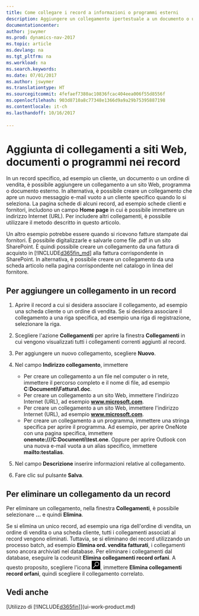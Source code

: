 ```yaml
---
title: Come collegare i record a informazioni o programmi esterni
description: Aggiungere un collegamento ipertestuale a un documento o un sito Web in un record specifico, ad esempio, un cliente o un documento.
documentationcenter: 
author: jswymer
ms.prod: dynamics-nav-2017
ms.topic: article
ms.devlang: na
ms.tgt_pltfrm: na
ms.workload: na
ms.search.keywords: 
ms.date: 07/01/2017
ms.author: jswymer
ms.translationtype: HT
ms.sourcegitcommit: 4fefaef7380ac10836fcac404eea006f55d8556f
ms.openlocfilehash: 903d8710a8c77348e1366d9a9a29b75395887198
ms.contentlocale: it-ch
ms.lasthandoff: 10/16/2017

---
```

# <a name="adding-links-to-websites-documents-or-programs-on-records"></a>Aggiunta di collegamenti a siti Web, documenti o programmi nei record
In un record specifico, ad esempio un cliente, un documento o un ordine di vendita, è possibile aggiungere un collegamento a un sito Web, programma o documento esterno. In alternativa, è possibile creare un collegamento che apre un nuovo messaggio e-mail vuoto a un cliente specifico quando lo si seleziona. La pagina schede di alcuni record, ad esempio schede clienti e fornitori, includono un campo **Home page** in cui è possibile immettere un indirizzo Internet (URL). Per includere altri collegamenti, è possibile utilizzare il metodo descritto in questo articolo.

Un altro esempio potrebbe essere quando si ricevono fatture stampate dai fornitori. È possibile digitalizzarle e salvarle come file .pdf in un sito SharePoint. È quindi possibile creare un collegamento da una fattura di acquisto in [!INCLUDE[d365fin_md](includes/d365fin_md.md)] alla fattura corrispondente in SharePoint. In alternativa, è possibile creare un collegamento da una scheda articolo nella pagina corrispondente nel catalogo in linea del fornitore.
  
## <a name="to-add-a-link-on-a-record"></a>Per aggiungere un collegamento in un record   
  
1.  Aprire il record a cui si desidera associare il collegamento, ad esempio una scheda cliente o un ordine di vendita. Se si desidera associare il collegamento a una riga specifica, ad esempio una riga di registrazione, selezionare la riga.  
  
2.  Scegliere l'azione **Collegamenti** per aprire la finestra **Collegamenti** in cui vengono visualizzati tutti i collegamenti correnti aggiunti al record.

3. Per aggiungere un nuovo collegamento, scegliere **Nuovo**. 
  
4.  Nel campo **Indirizzo collegamento**, immettere

    -   Per creare un collegamento a un file nel computer o in rete, immettere il percorso completo e il nome di file, ad esempio **C:Documenti\Fattura1.doc**.
    -   Per creare un collegamento a un sito Web, immettere l'indirizzo Internet (URL), ad esempio **www.microsoft.com**. 
    -   Per creare un collegamento a un sito Web, immettere l'indirizzo Internet (URL), ad esempio **www.microsoft.com**. 
    -   Per creare un collegamento a un programma, immettere una stringa specifica per aprire il programma. Ad esempio, per aprire OneNote con una pagina specifica, immettere **onenote:///C:Documenti\test.one**. Oppure per aprire Outlook con una nuova e-mail vuota a un alias specifico, immettere **mailto:testalias**.  
  
5.  Nel campo **Descrizione** inserire informazioni relative al collegamento.  
  
6.  Fare clic sul pulsante **Salva**.  
  
## <a name="to-delete-a-link-from-a-record"></a>Per eliminare un collegamento da un record  
  
Per eliminare un collegamento, nella finestra **Collegamenti**, è possibile selezionare **…** e quindi **Elimina**.

Se si elimina un unico record, ad esempio una riga dell'ordine di vendita, un ordine di vendita o una scheda cliente, tutti i collegamenti associati al record vengono eliminati. Tuttavia, se si eliminano dei record utilizzando un processo batch, ad esempio **Elimina ord. vendita fatturati**, i collegamenti sono ancora archiviati nel database. Per eliminare i collegamenti dal database, eseguire la codeunit **Elimina collegamenti record orfani**. A questo proposito, scegliere l'icona ![Cerca pagina o report](media/ui-search/search_small.png "icona Cerca pagina o report"), immettere **Elimina collegamenti record orfani**, quindi scegliere il collegamento correlato.   
  
<!-- ### To run delete orphaned record links  
  
1.  Choose the ![Search for Page or Report](media/ui-search/search_small.png "Search for Page or Report icon") icon, enter **Data Deletion**, and then choose the related link.  
  
2.  On the **Data Deletion** page, choose **Tasks**, and then choose **Delete Orphaned Record Links**.  -->
  
## <a name="see-also"></a>Vedi anche  
[Utilizzo di [!INCLUDE[d365fin](includes/d365fin_md.md)]](ui-work-product.md)  
